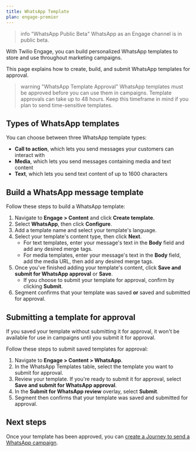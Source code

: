 ```yaml
---
title: WhatsApp Template
plan: engage-premier
---
```


> info "WhatsApp Public Beta"
> WhatsApp as an Engage channel is in public beta. 

With Twilio Engage, you can build personalized WhatsApp templates to store and use throughout marketing campaigns. 

This page explains how to create, build, and submit WhatsApp templates for approval.

> warning "WhatsApp Template Approval"
> WhatsApp templates must be approved before you can use them in campaigns. Template approvals can take up to 48 hours. Keep this timeframe in mind if you plan to send time-sensitive templates.

## Types of WhatsApp templates

You can choose between three WhatsApp template types:

- **Call to action**, which lets you send messages your customers can interact with
- **Media**, which lets you send messages containing media and text content
- **Text**, which lets you send text content of up to 1600 characters

## Build a WhatsApp message template

Follow these steps to build a WhatsApp template:

1. Navigate to **Engage > Content** and click **Create template**.
2. Select **WhatsApp**, then click **Configure**.
3. Add a template name and select your template's language.
4. Select your template's content type, then click **Next**.
    - For text templates, enter your message's text in the **Body** field and add any desired merge tags.
    - For media templates, enter your message's text in the **Body** field, add the media URL, then add any desired merge tags.
5. Once you've finished adding your template's content, click **Save and submit for WhatsApp approval** or **Save**. 
    - If you choose to submit your template for approval, confirm by clicking **Submit**.
6. Segment confirms that your template was saved **or** saved and submitted for approval.

## Submitting a template for approval

If you saved your template without submitting it for approval, it won't be available for use in campaigns until you submit it for approval. 

Follow these steps to submit saved templates for approval:

1. Navigate to **Engage > Content > WhatsApp**.
2. In the WhatsApp Templates table, select the template you want to submit for approval.
3. Review your template. If you're ready to submit it for approval, select **Save and submit for WhatsApp approval**.
4. In the **Submit for WhatsApp review** overlay, select **Submit**.
5. Segment then confirms that your template was saved and submitted for approval.

## Next steps

Once your template has been approved, you can [create a Journey to send a WhatsApp campaign](/docs/engage/campaigns/whatsapp-campaigns).
